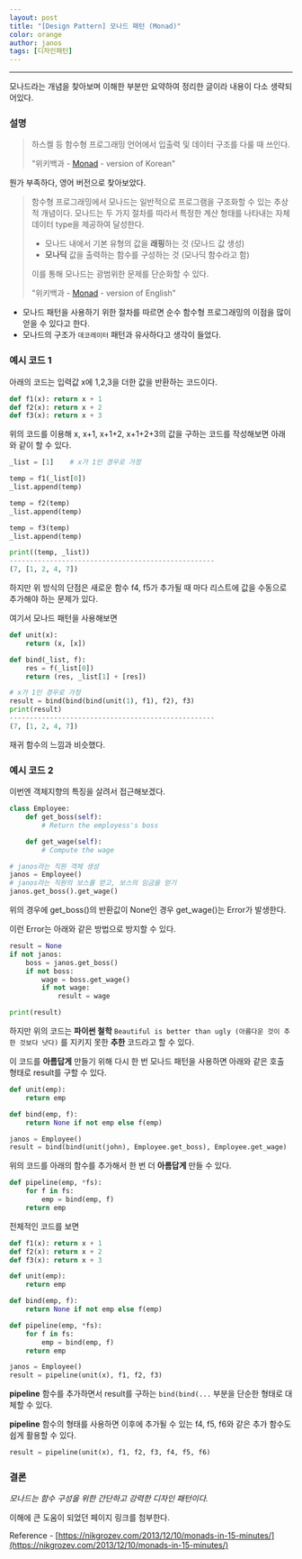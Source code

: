 ```yaml
---
layout: post
title: "[Design Pattern] 모나드 패턴 (Monad)"
color: orange
author: janos
tags: [디자인패턴]
---
```


---

모나드라는 개념을 찾아보며 이해한 부분만 요약하여 정리한 글이라 내용이 다소 생략되어있다.

### 설명

> 하스켈 등 함수형 프로그래밍 언어에서 입출력 및 데이터 구조를 다룰 때 쓰인다.
> 
> "위키백과 - [Monad]([https://ko.wikipedia.org/wiki/모나드_(범주론)#역사](https://ko.wikipedia.org/wiki/%EB%AA%A8%EB%82%98%EB%93%9C_(%EB%B2%94%EC%A3%BC%EB%A1%A0)#%EC%97%AD%EC%82%AC)) - version of Korean"

뭔가 부족하다, 영어 버전으로 찾아보았다.

> 함수형 프로그래밍에서 모나드는 일반적으로 프로그램을 구조화할 수 있는 추상적 개념이다. 모나드는 두 가지 절차를 따라서 특정한 계산 형태를 나타내는 자체 데이터 type을 제공하여 달성한다.
> 
> - 모나드 내에서 기본 유형의 값을 **래핑**하는 것 (모나드 값 생성)
> - **모나딕** 값을 출력하는 함수를 구성하는 것 (모나딕 함수라고 함)
> 
> 이를 통해 모나드는 광범위한 문제를 단순화할 수 있다.
> 
> "위키백과 - [Monad]([https://en.wikipedia.org/wiki/Monad_(functional_programming)](https://en.wikipedia.org/wiki/Monad_(functional_programming))) - version of English"

- 모나드 패턴을 사용하기 위한 절차를 따르면 순수 함수형 프로그래밍의 이점을 많이 얻을 수 있다고 한다.
- 모나드의 구조가 `데코레이터` 패턴과 유사하다고 생각이 들었다.

### 예시 코드 1

아래의 코드는 입력값 x에 1,2,3을 더한 값을 반환하는 코드이다.

```python
def f1(x): return x + 1
def f2(x): return x + 2
def f3(x): return x + 3
```

위의 코드를 이용해 x, x+1, x+1+2, x+1+2+3의 값을 구하는 코드를 작성해보면 아래와 같이 할 수 있다.

```python
_list = [1]    # x가 1인 경우로 가정

temp = f1(_list[0])
_list.append(temp)

temp = f2(temp)
_list.append(temp)

temp = f3(temp)
_list.append(temp)

print((temp, _list))
---------------------------------------------------
(7, [1, 2, 4, 7])
```

하지만 위 방식의 단점은 새로운 함수 f4, f5가 추가될 때 마다 리스트에 값을 수동으로 추가해야 하는 문제가 있다.

여기서 모나드 패턴을 사용해보면

```python
def unit(x):
    return (x, [x])

def bind(_list, f):
    res = f(_list[0])
    return (res, _list[1] + [res])

# x가 1인 경우로 가정
result = bind(bind(bind(unit(1), f1), f2), f3)
print(result)
---------------------------------------------------
(7, [1, 2, 4, 7])
```

재귀 함수의 느낌과 비슷했다.

### 예시 코드 2

이번엔 객체지향의 특징을 살려서 접근해보겠다.

```python
class Employee:
    def get_boss(self):
        # Return the employess's boss

    def get_wage(self):
        # Compute the wage

# janos라는 직원 객체 생성
janos = Employee()
# janos라는 직원의 보스를 얻고, 보스의 임금을 얻기
janos.get_boss().get_wage()
```

위의 경우에 get_boss()의 반환값이 None인 경우 get_wage()는 Error가 발생한다.

이런 Error는 아래와 같은 방법으로 방지할 수 있다.

```python
result = None
if not janos:
    boss = janos.get_boss()
    if not boss:
        wage = boss.get_wage()
        if not wage:
            result = wage

print(result)
```

하지만 위의 코드는 **파이썬 철학** `Beautiful is better than ugly (아름다운 것이 추한 것보다 낫다)` 를 지키지 못한 **추한** 코드라고 할 수 있다.

이 코드를 **아름답게** 만들기 위해 다시 한 번 모나드 패턴을 사용하면 아래와 같은 호출 형태로 result를 구할 수 있다.

```python
def unit(emp):
    return emp

def bind(emp, f):
    return None if not emp else f(emp)

janos = Employee()
result = bind(bind(unit(john), Employee.get_boss), Employee.get_wage)
```

위의 코드를 아래의 함수를 추가해서 한 번 더 **아름답게** 만들 수 있다.

```python
def pipeline(emp, *fs):
    for f in fs:
        emp = bind(emp, f)
    return emp
```

전체적인 코드를 보면

```python
def f1(x): return x + 1
def f2(x): return x + 2
def f3(x): return x + 3

def unit(emp):
    return emp

def bind(emp, f):
    return None if not emp else f(emp)

def pipeline(emp, *fs):
    for f in fs:
        emp = bind(emp, f)
    return emp

janos = Employee()
result = pipeline(unit(x), f1, f2, f3)
```

**pipeline** 함수를 추가하면서 result를 구하는 `bind(bind(...` 부분을 단순한 형태로 대체할 수 있다.

**pipeline** 함수의 형태를 사용하면 이후에 추가될 수 있는 f4, f5, f6와 같은 추가 함수도 쉽게 활용할 수 있다.

```python
result = pipeline(unit(x), f1, f2, f3, f4, f5, f6)
```

### 결론

*모나드는 함수 구성을 위한 간단하고 강력한 디자인 패턴이다.*

이해에 큰 도움이 되었던 페이지 링크를 첨부한다.

Reference - [https://nikgrozev.com/2013/12/10/monads-in-15-minutes/](https://nikgrozev.com/2013/12/10/monads-in-15-minutes/)